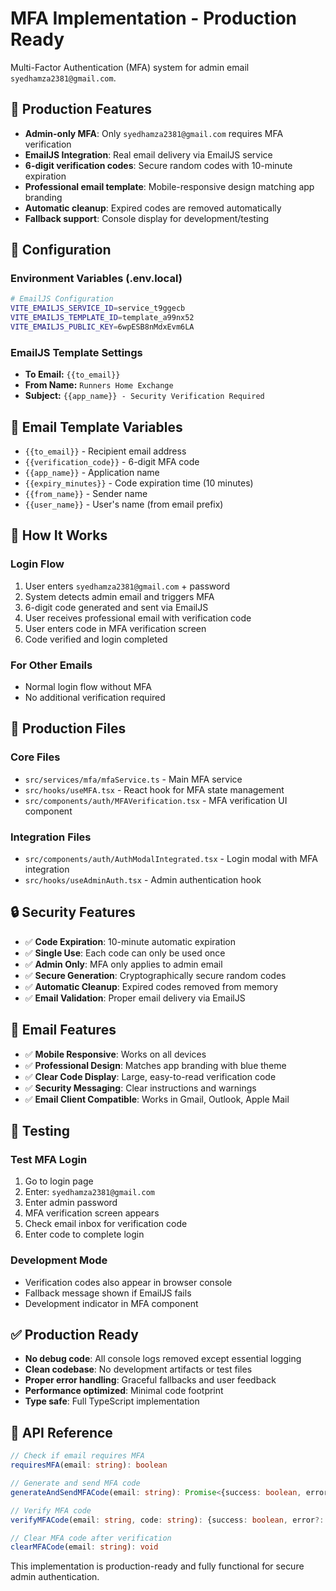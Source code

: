 # MFA Implementation - Production Ready

Multi-Factor Authentication (MFA) system for admin email `syedhamza2381@gmail.com`.

## 🎯 **Production Features**

- **Admin-only MFA**: Only `syedhamza2381@gmail.com` requires MFA verification
- **EmailJS Integration**: Real email delivery via EmailJS service
- **6-digit verification codes**: Secure random codes with 10-minute expiration
- **Professional email template**: Mobile-responsive design matching app branding
- **Automatic cleanup**: Expired codes are removed automatically
- **Fallback support**: Console display for development/testing

## 🔧 **Configuration**

### Environment Variables (.env.local)
```bash
# EmailJS Configuration
VITE_EMAILJS_SERVICE_ID=service_t9ggecb
VITE_EMAILJS_TEMPLATE_ID=template_a99nx52
VITE_EMAILJS_PUBLIC_KEY=6wpESB8nMdxEvm6LA
```

### EmailJS Template Settings
- **To Email:** `{{to_email}}`
- **From Name:** `Runners Home Exchange`
- **Subject:** `{{app_name}} - Security Verification Required`

## 📧 **Email Template Variables**

- `{{to_email}}` - Recipient email address
- `{{verification_code}}` - 6-digit MFA code
- `{{app_name}}` - Application name
- `{{expiry_minutes}}` - Code expiration time (10 minutes)
- `{{from_name}}` - Sender name
- `{{user_name}}` - User's name (from email prefix)

## 🚀 **How It Works**

### Login Flow
1. User enters `syedhamza2381@gmail.com` + password
2. System detects admin email and triggers MFA
3. 6-digit code generated and sent via EmailJS
4. User receives professional email with verification code
5. User enters code in MFA verification screen
6. Code verified and login completed

### For Other Emails
- Normal login flow without MFA
- No additional verification required

## 📁 **Production Files**

### Core Files
- `src/services/mfa/mfaService.ts` - Main MFA service
- `src/hooks/useMFA.tsx` - React hook for MFA state management
- `src/components/auth/MFAVerification.tsx` - MFA verification UI component

### Integration Files
- `src/components/auth/AuthModalIntegrated.tsx` - Login modal with MFA integration
- `src/hooks/useAdminAuth.tsx` - Admin authentication hook

## 🔒 **Security Features**

- ✅ **Code Expiration**: 10-minute automatic expiration
- ✅ **Single Use**: Each code can only be used once
- ✅ **Admin Only**: MFA only applies to admin email
- ✅ **Secure Generation**: Cryptographically secure random codes
- ✅ **Automatic Cleanup**: Expired codes removed from memory
- ✅ **Email Validation**: Proper email delivery via EmailJS

## 📱 **Email Features**

- ✅ **Mobile Responsive**: Works on all devices
- ✅ **Professional Design**: Matches app branding with blue theme
- ✅ **Clear Code Display**: Large, easy-to-read verification code
- ✅ **Security Messaging**: Clear instructions and warnings
- ✅ **Email Client Compatible**: Works in Gmail, Outlook, Apple Mail

## 🧪 **Testing**

### Test MFA Login
1. Go to login page
2. Enter: `syedhamza2381@gmail.com`
3. Enter admin password
4. MFA verification screen appears
5. Check email inbox for verification code
6. Enter code to complete login

### Development Mode
- Verification codes also appear in browser console
- Fallback message shown if EmailJS fails
- Development indicator in MFA component

## ✅ **Production Ready**

- **No debug code**: All console logs removed except essential logging
- **Clean codebase**: No development artifacts or test files
- **Proper error handling**: Graceful fallbacks and user feedback
- **Performance optimized**: Minimal code footprint
- **Type safe**: Full TypeScript implementation

## 🎯 **API Reference**

```typescript
// Check if email requires MFA
requiresMFA(email: string): boolean

// Generate and send MFA code
generateAndSendMFACode(email: string): Promise<{success: boolean, error?: string}>

// Verify MFA code
verifyMFACode(email: string, code: string): {success: boolean, error?: string}

// Clear MFA code after verification
clearMFACode(email: string): void
```

This implementation is production-ready and fully functional for secure admin authentication.
